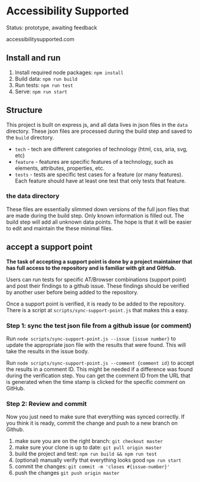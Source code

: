 # Accessibility Supported

Status: prototype, awaiting feedback

accessibilitysupported.com

## Install and run

1. Install required node packages: `npm install`
2. Build data: `npm run build`
3. Run tests: `npm run test`
4. Serve: `npm run start`

## Structure

This project is built on express js, and all data lives in json files in the `data` directory. These json files are processed during the build step and saved to the `build` directory.

* `tech` - tech are different categories of technology (html, css, aria, svg, etc)
* `feature` - features are specific features of a technology, such as elements, attributes, properties, etc.
* `tests` - tests are specific test cases for a feature (or many features). Each feature should have at least one test that only tests that feature.

### the data directory

These files are essentially slimmed down versions of the full json files that are made during the build step. Only known information is filled out. The build step will add all unknown data points. The hope is that it will be easier to edit and maintain the these minimal files.

## accept a support point

**The task of accepting a support point is done by a project maintainer that has full access to the repository and is familiar with git and GitHub.**

Users can run tests for specific AT/Browser combinations (support point) and post their findings to a github issue. These findings should be verified by another user before being added to the repository.

Once a support point is verified, it is ready to be added to the repository. There is a script at `scripts/sync-support-point.js` that makes this a easy.

### Step 1: sync the test json file from a github issue (or comment)

Run `node scripts/sync-support-point.js --issue {issue number}` to update the appropriate json file with the results that were found. This will take the results in the issue body.

Run `node scripts/sync-support-point.js --comment {comment id}` to accept the results in a comment ID. This might be needed if a difference was found during the verification step. You can get the comment ID from the URL that is generated when the time stamp is clicked for the specific comment on GitHub.

### Step 2: Review and commit

Now you just need to make sure that everything was synced correctly. If you think it is ready, commit the change and push to a new branch on Github.

1. make sure you are on the right branch: `git checkout master`
2. make sure your clone is up to date: `git pull origin master`
3. build the project and test: `npm run build && npm run test`
4. (optional) manually verify that everything looks good `npm run start`
4. commit the changes: `git commit -m 'closes #{issue-number}'`
5. push the changes `git push origin master`
